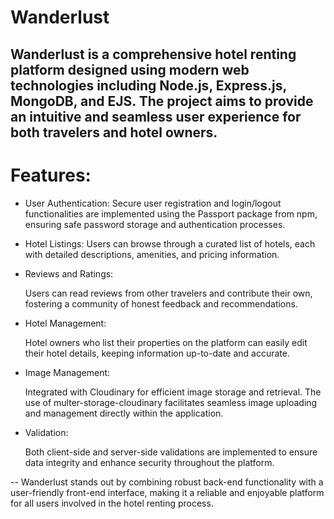 # Wanderlust

## Wanderlust is a comprehensive hotel renting platform designed using modern web technologies including Node.js, Express.js, MongoDB, and EJS. The project aims to provide an intuitive and seamless user experience for both travelers and hotel owners.

# Features:

- User Authentication:
  Secure user registration and login/logout functionalities are implemented using the Passport package from npm, ensuring safe password storage and authentication processes.

- Hotel Listings:
  Users can browse through a curated list of hotels, each with detailed descriptions, amenities, and pricing information.

- Reviews and Ratings:

  Users can read reviews from other travelers and contribute their own, fostering a community of honest feedback and recommendations.

- Hotel Management:

  Hotel owners who list their properties on the platform can easily edit their hotel details, keeping information up-to-date and accurate.

- Image Management:

  Integrated with Cloudinary for efficient image storage and retrieval. The use of multer-storage-cloudinary facilitates seamless image uploading and management directly within the application.

- Validation:

  Both client-side and server-side validations are implemented to ensure data integrity and enhance security throughout the platform.

-- Wanderlust stands out by combining robust back-end functionality with a user-friendly front-end interface, making it a reliable and enjoyable platform for all users involved in the hotel renting process.
